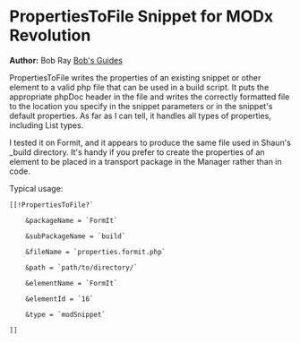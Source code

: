 PropertiesToFile Snippet for MODx Revolution
=======================================

**Author:** Bob Ray [Bob's Guides](http://bobsguides.com)


PropertiesToFile writes the properties of an existing snippet or other element to a valid php file that can be used in a build script.
It puts the appropriate phpDoc header in the file and writes the correctly formatted file to the location you specify in the snippet parameters
or in the snippet's default properties. As far as I can tell, it handles all types of properties, including List types.

I tested it on Formit, and it appears to produce the same file used in Shaun's _build directory. It's handy if you prefer to create the properties
of an element to be placed in a transport package in the Manager rather than in code.

Typical usage:

    [[!PropertiesToFile?`

        &packageName = `FormIt`

        &subPackageName = `build`

        &fileName = `properties.formit.php`

        &path = `path/to/directory/`

        &elementName = `FormIt`

        &elementId = `16`

        &type = `modSnippet`

    ]]
